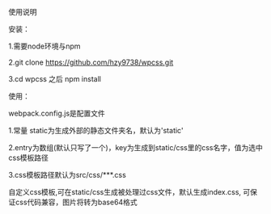 使用说明

安装：

1.需要node环境与npm

2.git clone https://github.com/hzy9738/wpcss.git

3.cd wpcss 之后 npm install


使用：

webpack.config.js是配置文件

1.常量 static为生成外部的静态文件夹名，默认为'static'

2.entry为数组(默认只写了一个)，key为生成到static/css里的css名字，值为选中css模板路径

3.css模板路径默认为src/css/***.css

自定义css模板,可在static/css生成被处理过css文件，默认生成index.css,
可保证css代码兼容，图片将转为base64格式
